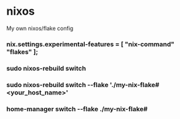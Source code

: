 # nixos
My own nixos/flake config
### nix.settings.experimental-features = [ "nix-command" "flakes" ];

### sudo nixos-rebuild switch
### sudo nixos-rebuild switch --flake './my-nix-flake#<your_host_name>'
### home-manager switch --flake ./my-nix-flake#<USERNAME>
